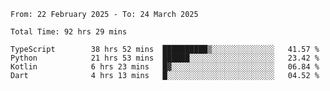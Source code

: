 <!--START_SECTION:waka-->

```abap
From: 22 February 2025 - To: 24 March 2025

Total Time: 92 hrs 29 mins

TypeScript        38 hrs 52 mins  ██████████▒░░░░░░░░░░░░░░   41.57 %
Python            21 hrs 53 mins  ██████░░░░░░░░░░░░░░░░░░░   23.42 %
Kotlin            6 hrs 23 mins   █▓░░░░░░░░░░░░░░░░░░░░░░░   06.84 %
Dart              4 hrs 13 mins   █░░░░░░░░░░░░░░░░░░░░░░░░   04.52 %
```

<!--END_SECTION:waka-->
